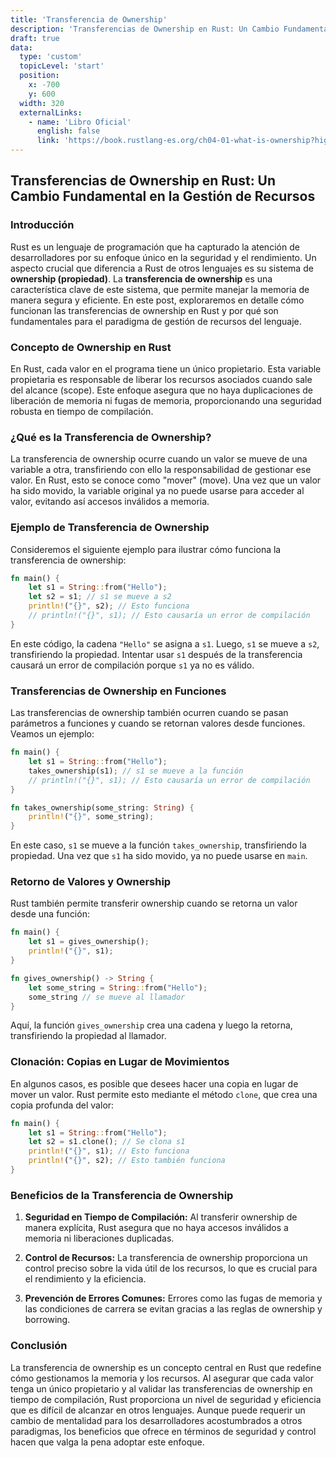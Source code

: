 ```yaml
---
title: 'Transferencia de Ownership'
description: 'Transferencias de Ownership en Rust: Un Cambio Fundamental en la Gestión de Recursos'
draft: true
data:
  type: 'custom'
  topicLevel: 'start'
  position:
    x: -700
    y: 600
  width: 320
  externalLinks:
    - name: 'Libro Oficial'
      english: false
      link: 'https://book.rustlang-es.org/ch04-01-what-is-ownership?highlight=transferencia#valores-de-retorno-y-alcance'
---
```

## Transferencias de Ownership en Rust: Un Cambio Fundamental en la Gestión de Recursos

### Introducción

Rust es un lenguaje de programación que ha capturado la atención de desarrolladores por su enfoque único en la seguridad y el rendimiento. Un aspecto crucial que diferencia a Rust de otros lenguajes es su sistema de **ownership (propiedad)**. La **transferencia de ownership** es una característica clave de este sistema, que permite manejar la memoria de manera segura y eficiente. En este post, exploraremos en detalle cómo funcionan las transferencias de ownership en Rust y por qué son fundamentales para el paradigma de gestión de recursos del lenguaje.

### Concepto de Ownership en Rust

En Rust, cada valor en el programa tiene un único propietario. Esta variable propietaria es responsable de liberar los recursos asociados cuando sale del alcance (scope). Este enfoque asegura que no haya duplicaciones de liberación de memoria ni fugas de memoria, proporcionando una seguridad robusta en tiempo de compilación.

### ¿Qué es la Transferencia de Ownership?

La transferencia de ownership ocurre cuando un valor se mueve de una variable a otra, transfiriendo con ello la responsabilidad de gestionar ese valor. En Rust, esto se conoce como "mover" (move). Una vez que un valor ha sido movido, la variable original ya no puede usarse para acceder al valor, evitando así accesos inválidos a memoria.

### Ejemplo de Transferencia de Ownership

Consideremos el siguiente ejemplo para ilustrar cómo funciona la transferencia de ownership:

```rust
fn main() {
    let s1 = String::from("Hello");
    let s2 = s1; // s1 se mueve a s2
    println!("{}", s2); // Esto funciona
    // println!("{}", s1); // Esto causaría un error de compilación
}
```

En este código, la cadena `"Hello"` se asigna a `s1`. Luego, `s1` se mueve a `s2`, transfiriendo la propiedad. Intentar usar `s1` después de la transferencia causará un error de compilación porque `s1` ya no es válido.

### Transferencias de Ownership en Funciones

Las transferencias de ownership también ocurren cuando se pasan parámetros a funciones y cuando se retornan valores desde funciones. Veamos un ejemplo:

```rust
fn main() {
    let s1 = String::from("Hello");
    takes_ownership(s1); // s1 se mueve a la función
    // println!("{}", s1); // Esto causaría un error de compilación
}

fn takes_ownership(some_string: String) {
    println!("{}", some_string);
}
```

En este caso, `s1` se mueve a la función `takes_ownership`, transfiriendo la propiedad. Una vez que `s1` ha sido movido, ya no puede usarse en `main`.

### Retorno de Valores y Ownership

Rust también permite transferir ownership cuando se retorna un valor desde una función:

```rust
fn main() {
    let s1 = gives_ownership();
    println!("{}", s1);
}

fn gives_ownership() -> String {
    let some_string = String::from("Hello");
    some_string // se mueve al llamador
}
```

Aquí, la función `gives_ownership` crea una cadena y luego la retorna, transfiriendo la propiedad al llamador.

### Clonación: Copias en Lugar de Movimientos

En algunos casos, es posible que desees hacer una copia en lugar de mover un valor. Rust permite esto mediante el método `clone`, que crea una copia profunda del valor:

```rust
fn main() {
    let s1 = String::from("Hello");
    let s2 = s1.clone(); // Se clona s1
    println!("{}", s1); // Esto funciona
    println!("{}", s2); // Esto también funciona
}
```

### Beneficios de la Transferencia de Ownership

1. **Seguridad en Tiempo de Compilación:** Al transferir ownership de manera explícita, Rust asegura que no haya accesos inválidos a memoria ni liberaciones duplicadas.
   
2. **Control de Recursos:** La transferencia de ownership proporciona un control preciso sobre la vida útil de los recursos, lo que es crucial para el rendimiento y la eficiencia.

3. **Prevención de Errores Comunes:** Errores como las fugas de memoria y las condiciones de carrera se evitan gracias a las reglas de ownership y borrowing.

### Conclusión

La transferencia de ownership es un concepto central en Rust que redefine cómo gestionamos la memoria y los recursos. Al asegurar que cada valor tenga un único propietario y al validar las transferencias de ownership en tiempo de compilación, Rust proporciona un nivel de seguridad y eficiencia que es difícil de alcanzar en otros lenguajes. Aunque puede requerir un cambio de mentalidad para los desarrolladores acostumbrados a otros paradigmas, los beneficios que ofrece en términos de seguridad y control hacen que valga la pena adoptar este enfoque.
